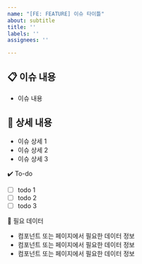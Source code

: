 ```yaml
---
name: "[FE: FEATURE] 이슈 타이틀"
about: subtitle
title: ''
labels: ''
assignees: ''

---
```


## 📋 이슈 내용

- 이슈 내용

## 📝 상세 내용

- 이슈 상세 1
- 이슈 상세 2
- 이슈 상세 3

✔️ To-do

- [ ] todo 1
- [ ] todo 2
- [ ] todo 3

🤔 필요 데이터

- 컴포넌트 또는 페이지에서 필요한 데이터 정보
- 컴포넌트 또는 페이지에서 필요한 데이터 정보
- 컴포넌트 또는 페이지에서 필요한 데이터 정보
